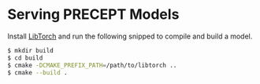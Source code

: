 # Serving PRECEPT Models

Install [LibTorch]() and run the following snipped to compile and build a
model.

```sh
$ mkdir build
$ cd build
$ cmake -DCMAKE_PREFIX_PATH=/path/to/libtorch ..
$ cmake --build .
```
